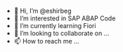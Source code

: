 - 👋 Hi, I’m @eshirbeg
- 👀 I’m interested in SAP ABAP Code
- 🌱 I’m currently learning Fiori 
- 💞️ I’m looking to collaborate on ...
- 📫 How to reach me ...

<!---
eshirbeg/eshirbeg is a ✨ special ✨ repository because its `README.md` (this file) appears on your GitHub profile.
You can click the Preview link to take a look at your changes.
--->
